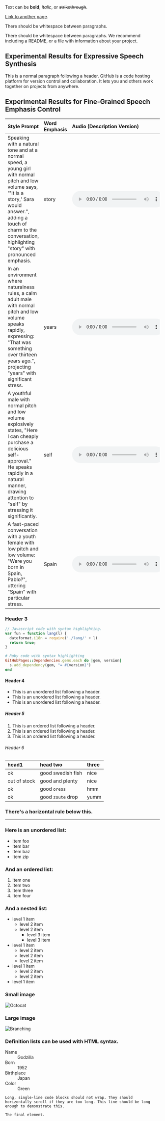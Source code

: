 
Text can be **bold**, _italic_, or ~~strikethrough~~.

[Link to another page](./another-page.html).

There should be whitespace between paragraphs.

There should be whitespace between paragraphs. We recommend including a README, or a file with information about your project.

## Experimental Results for Expressive Speech Synthesis

This is a normal paragraph following a header. GitHub is a code hosting platform for version control and collaboration. It lets you and others work together on projects from anywhere.

## Experimental Results for Fine-Grained Speech Emphasis Control

| Style Prompt | Word Emphasis | Audio (Description Version) | Audio (Instruction Version) |
|:-------------|:------------- |:------------------|:------------------|
| Speaking with a natural tone and at a normal speed, a young girl with normal pitch and low volume says, "'It is a story,' Sara would answer.", adding a touch of charm to the conversation, highlighting "story" with pronounced emphasis. |story| <audio controls><source src="userstudy/1/infer-vocos-0417.wav" type="audio/mpeg"></audio> | <audio controls><source src="./0417.wav" type="audio/mpeg"></audio> |
| In an environment where naturalness rules, a calm adult male with normal pitch and low volume speaks rapidly, expressing: "That was something over thirteen years ago.", projecting "years" with significant stress. |years| <audio controls><source src="userstudy/1/infer-vocos-0429.wav" type="audio/mpeg"></audio> | <audio controls><source src="userstudy/1/0429.wav" type="audio/mpeg"></audio> |
| A youthful male with normal pitch and low volume explosively states, "Here I can cheaply purchase a delicious self-approval." He speaks rapidly in a natural manner, drawing attention to "self" by stressing it significantly. |self| <audio controls><source src="userstudy/1/0440.wav" type="audio/mpeg"></audio> |  <audio controls><source src="userstudy/1/infer-vocos-0440.wav" type="audio/mpeg"></audio> |
| A fast-paced conversation with a youth female with low pitch and low volume: "Were you born in Spain, Pablo?", uttering "Spain" with particular stress. |Spain| <audio controls><source src="userstudy/1/0502.wav" type="audio/mpeg"></audio> | <audio controls><source src="userstudy/1/infer-vocos-0502.wav" type="audio/mpeg"></audio> |


### Header 3

```js
// Javascript code with syntax highlighting.
var fun = function lang(l) {
  dateformat.i18n = require('./lang/' + l)
  return true;
}
```

```ruby
# Ruby code with syntax highlighting
GitHubPages::Dependencies.gems.each do |gem, version|
  s.add_dependency(gem, "= #{version}")
end
```

#### Header 4

*   This is an unordered list following a header.
*   This is an unordered list following a header.
*   This is an unordered list following a header.

##### Header 5

1.  This is an ordered list following a header.
2.  This is an ordered list following a header.
3.  This is an ordered list following a header.

###### Header 6

| head1        | head two          | three |
|:-------------|:------------------|:------|
| ok           | good swedish fish | nice  |
| out of stock | good and plenty   | nice  |
| ok           | good `oreos`      | hmm   |
| ok           | good `zoute` drop | yumm  |

### There's a horizontal rule below this.

* * *

### Here is an unordered list:

*   Item foo
*   Item bar
*   Item baz
*   Item zip

### And an ordered list:

1.  Item one
1.  Item two
1.  Item three
1.  Item four

### And a nested list:

- level 1 item
  - level 2 item
  - level 2 item
    - level 3 item
    - level 3 item
- level 1 item
  - level 2 item
  - level 2 item
  - level 2 item
- level 1 item
  - level 2 item
  - level 2 item
- level 1 item

### Small image

![Octocat](https://github.githubassets.com/images/icons/emoji/octocat.png)

### Large image

![Branching](https://guides.github.com/activities/hello-world/branching.png)


### Definition lists can be used with HTML syntax.

<dl>
<dt>Name</dt>
<dd>Godzilla</dd>
<dt>Born</dt>
<dd>1952</dd>
<dt>Birthplace</dt>
<dd>Japan</dd>
<dt>Color</dt>
<dd>Green</dd>
</dl>

```
Long, single-line code blocks should not wrap. They should horizontally scroll if they are too long. This line should be long enough to demonstrate this.
```

```
The final element.
```
